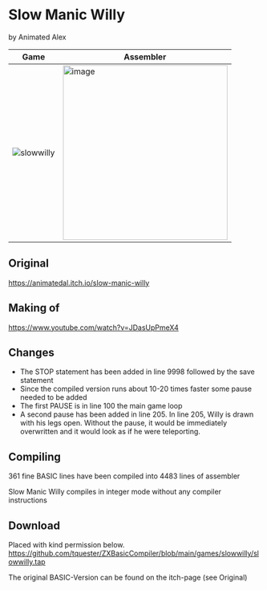 # Slow Manic Willy
by Animated Alex

Game | Assembler
-----|-----
![slowwilly](https://github.com/user-attachments/assets/535b40b7-1255-4903-9c47-6b1ebb2f7f78) | <img width="328" height="348" alt="image" src="https://github.com/user-attachments/assets/e89a5ddd-ab9f-48f7-b833-3622fdb8a25c" />


## Original
https://animatedal.itch.io/slow-manic-willy

## Making of
https://www.youtube.com/watch?v=JDasUpPmeX4


## Changes
* The STOP statement has been added in line 9998 followed by the save statement
* Since the compiled version runs about 10-20 times faster some pause needed to be added
* The first PAUSE is in line 100 the main game loop
* A second pause has been added in line 205.  In line 205, Willy is drawn with his legs open. Without the pause, it would be immediately overwritten and it would look as if he were teleporting.

## Compiling
361 fine BASIC lines have been compiled into 4483 lines of assembler

Slow Manic Willy compiles in integer mode without any compiler instructions

## Download
Placed with kind permission below.
https://github.com/tquester/ZXBasicCompiler/blob/main/games/slowwilly/slowwilly.tap

The original BASIC-Version can be found on the itch-page (see Original)




